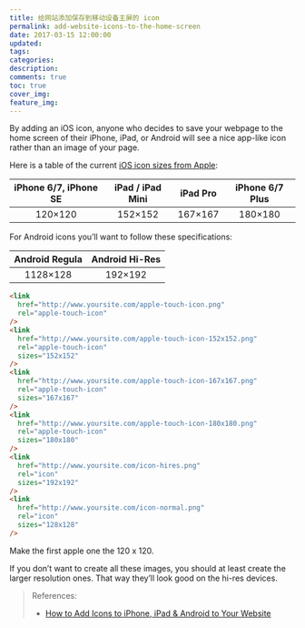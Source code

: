```yaml
---
title: 给网站添加保存到移动设备主屏的 icon
permalink: add-website-icons-to-the-home-screen
date: 2017-03-15 12:00:00
updated:
tags:
categories:
description:
comments: true
toc: true
cover_img:
feature_img:
---
```


By adding an iOS icon, anyone who decides to save your webpage to the home screen of their iPhone, iPad, or Android will see a nice app-like icon rather than an image of your page.

Here is a table of the current [iOS icon sizes from Apple](https://developer.apple.com/ios/human-interface-guidelines/graphics/app-icon/):

| iPhone 6/7, iPhone SE | iPad / iPad Mini | iPad Pro | iPhone 6/7 Plus |
| :-------------------: | :--------------: | :------: | :-------------: |
|        120×120        |     152×152      | 167×167  |     180×180     |

For Android icons you’ll want to follow these specifications:

| Android Regula | Android Hi-Res |
| :------------: | :------------: |
|    1128×128    |    192×192     |

<!-- more -->

```html
<link
  href="http://www.yoursite.com/apple-touch-icon.png"
  rel="apple-touch-icon"
/>
<link
  href="http://www.yoursite.com/apple-touch-icon-152x152.png"
  rel="apple-touch-icon"
  sizes="152x152"
/>
<link
  href="http://www.yoursite.com/apple-touch-icon-167x167.png"
  rel="apple-touch-icon"
  sizes="167x167"
/>
<link
  href="http://www.yoursite.com/apple-touch-icon-180x180.png"
  rel="apple-touch-icon"
  sizes="180x180"
/>
<link
  href="http://www.yoursite.com/icon-hires.png"
  rel="icon"
  sizes="192x192"
/>
<link
  href="http://www.yoursite.com/icon-normal.png"
  rel="icon"
  sizes="128x128"
/>
```

Make the first apple one the 120 x 120.

If you don’t want to create all these images, you should at least create the larger resolution ones. That way they’ll look good on the hi-res devices.

> References:
>
> - [How to Add Icons to iPhone, iPad &amp; Android to Your Website](http://www.kylejlarson.com/blog/adding-an-icon-for-iphone-ipad-android-to-your-website/)

